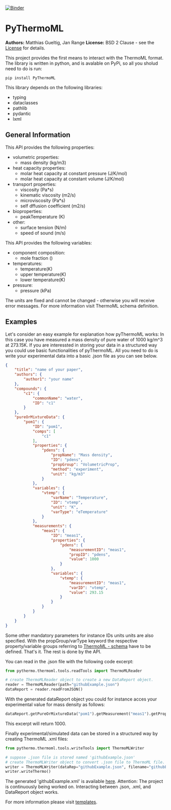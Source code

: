 [![Binder](https://mybinder.org/badge_logo.svg)](https://mybinder.org/v2/gh/matzegltg/pyThermoML.git/HEAD)

# PyThermoML

**Authors:** Matthias Gueltig, Jan Range
**License:** BSD 2 Clause - see the [License](https://github.com/matzegltg/pyThermoML/blob/master/LICENSE) for details.

This project provides the first means to interact with the ThermoML format. The library is written in python, and is avalable on PyPi, so all you sholud need to do is run:

```
pip install PyThermoML
```

This library depends on the following libraries:

* typing
* dataclasses
* pathlib
* pydantic
* lxml

## General Information
This API provides the following properties:
* volumetric properties:
    * mass density (kg/m3)
* heat capacity properties:
    * molar heat capacity at constant pressure (J/K/mol)
    * molar heat capacity at constant volume (J/K/mol)
* transport properties:
    * viscosity (Pa*s)
    * kinematic viscosity (m2/s)
    * microviscosity (Pa*s)
    * self dffusion coefficient (m2/s)
* bioproperties:
    * peakTemperature (K)
* other:
    * surface tension (N/m) 
    * speed of sound (m/s)

This API provides the following variables:
* component composition:
    * mole fraction ()
* temperatures:
    * temperature(K)
    * upper temperature(K)
    * lower temperature(K)
* pressure:
    * pressure (kPa)
    

The units are fixed and cannot be changed - otherwise you will receive error messages. For more information visit ThermoML schema definition.

## Examples

Let's consider an easy example for explanation how pyThermoML works: In this case you have measured a mass density of pure water of 1000 kg/m^3 at 273.15K. If you are interessted in storing your data in a structured way you could use basic functionalities of pyThermoML. All you need to do is write your experimental data into a basic .json file as you can see below.

```json
{
    "title": "name of your paper",
    "authors": {
        "author1": "your name"
    },
    "compounds": {
        "c1": {
            "commonName": "water",
            "ID": "c1"
        }
    },
    "pureOrMixtureData": {
        "pom1": {
            "ID": "pom1",
            "comps": [
                "c1"
            ],
            "properties": {
                "pdens": {
                    "propName": "Mass density",
                    "ID": "pdens",
                    "propGroup": "VolumetricProp",
                    "method": "experiment",
                    "unit": "kg/m3"
                }
            },
            "variables": {
                "vtemp": {
                    "varName": "Temperature",
                    "ID": "vtemp",
                    "unit": "K",
                    "varType": "eTemperature"
                }
            },
            "measurements": {
                "meas1": {
                    "ID": "meas1",
                    "properties": {
                        "pdens": {
                            "measurementID": "meas1",
                            "propID": "pdens",
                            "value": 1000
                        }
                    },
                    "variables": {
                        "vtemp": {
                            "measurementID": "meas1",
                            "varID": "vtemp",
                            "value": 293.15
                        }
                    }
                }
            }
        }
    }
}
```
Some other mandatory parameters for instance IDs units units are also specified. With the propGroup/varType keyword the respective property/variable groups referring to [ThermoML - schema](http://media.iupac.org/namespaces/ThermoML/ThermoML.xsd) have to be defined. That's it. The rest is done by the API.

You can read in the .json file with the following code excerpt:

```python
from pythermo.thermoml.tools.readTools import ThermoMLReader

# create ThermoMLReader object to create a new DataReport object.
reader = ThermoMLReader(path="githubExample.json")
dataReport = reader.readFromJSON()
```

With the generated dataReport object you could for instance acces your experimental value for mass density as follows:
```python 
dataReport.getPureOrMixtureData("pom1").getMeasurement("meas1").getProperty("pdens").value
```
This excerpt will return 1000.

Finally experimental/simulated data can be stored in a structured way by creating ThermoML .xml files:

```python
from pythermo.thermoml.tools.writeTools import ThermoMLWriter

# suppose .json file is stored named 'githubExample.json'
# create ThermoMLWriter object to convert .json file to ThermoML file.
writer = ThermoMLWriter(dataRep="githubExample.json", filename="githubExample.xml")
writer.writeThermo()
```

The generated 'githubExample.xml' is available [here](). 
Attention: The project is continuously being worked on. Interacting between .json, .xml, and DataReport object works.

For more information please visit [templates](https://github.com/matzegltg/pyThermoML/tree/master/templates).
